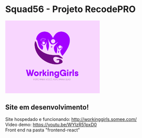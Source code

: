 # Squad56 - Projeto RecodePRO
<img width="300px" src="./wwwroot/img/logo-demo.png">

## Site em desenvolvimento!

Site hospedado e funcionando: http://workinggirls.somee.com/ <br>
Video demo: https://youtu.be/WYIzR51pxD0 <br>
Front end na pasta "frontend-react"
